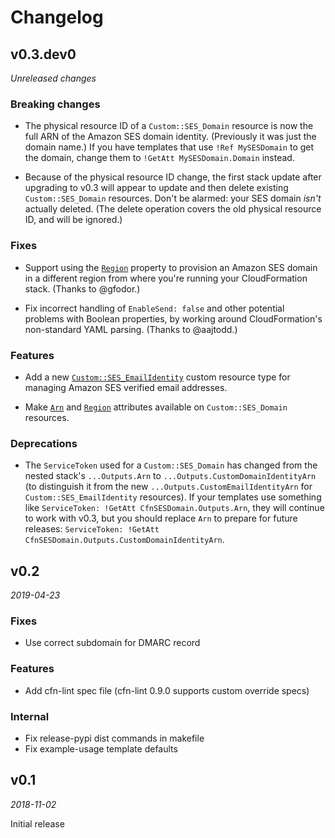 # Changelog

## v0.3.dev0

*Unreleased changes*

### Breaking changes

* The physical resource ID of a `Custom::SES_Domain` resource is now the full ARN 
  of the Amazon SES domain identity. (Previously it was just the domain name.)
  If you have templates that use `!Ref MySESDomain` to get the domain, change them 
  to `!GetAtt MySESDomain.Domain` instead.

* Because of the physical resource ID change, the first stack update after upgrading
  to v0.3 will appear to update and then delete existing `Custom::SES_Domain` resources.
  Don't be alarmed: your SES domain *isn't* actually deleted. (The delete operation 
  covers the old physical resource ID, and will be ignored.)

### Fixes

* Support using the [`Region`](README.md#region) property to provision an Amazon SES 
  domain in a different region from where you're running your CloudFormation stack.
  (Thanks to @gfodor.)
  
* Fix incorrect handling of `EnableSend: false` and other potential problems with
  Boolean properties, by working around CloudFormation's non-standard YAML parsing. 
  (Thanks to @aajtodd.)


### Features

* Add a new [`Custom::SES_EmailIdentity`](README.md#customses_emailidentity) custom
  resource type for managing Amazon SES verified email addresses.

* Make [`Arn`](README.md#other-attributes) and [`Region`](README.md#other-attributes)
  attributes available on `Custom::SES_Domain` resources.

### Deprecations

* The `ServiceToken` used for a `Custom::SES_Domain` has changed from the nested stack's
  `...Outputs.Arn` to `...Outputs.CustomDomainIdentityArn` (to distinguish it from the 
  new `...Outputs.CustomEmailIdentityArn` for `Custom::SES_EmailIdentity` resources).
  If your templates use something like `ServiceToken: !GetAtt CfnSESDomain.Outputs.Arn`, 
  they will continue to work with v0.3, but you should replace `Arn` to prepare for
  future releases: `ServiceToken: !GetAtt CfnSESDomain.Outputs.CustomDomainIdentityArn`.


## v0.2

*2019-04-23*

### Fixes

* Use correct subdomain for DMARC record

### Features

* Add cfn-lint spec file (cfn-lint 0.9.0 supports custom override specs)

### Internal

* Fix release-pypi dist commands in makefile
* Fix example-usage template defaults


## v0.1

*2018-11-02*

Initial release


